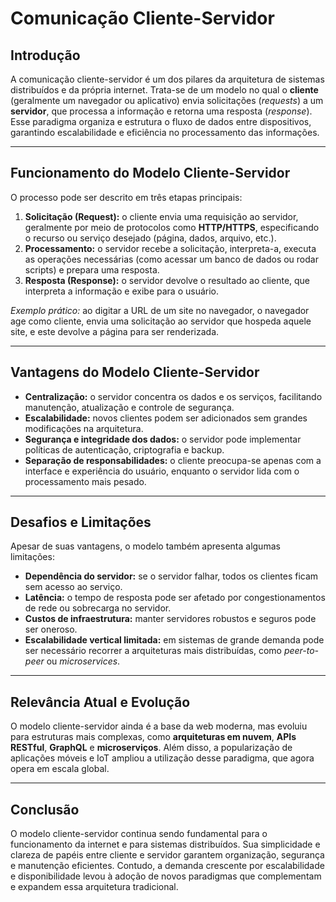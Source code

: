 # Comunicação Cliente-Servidor

## Introdução
A comunicação cliente-servidor é um dos pilares da arquitetura de sistemas distribuídos e da própria internet. Trata-se de um modelo no qual o **cliente** (geralmente um navegador ou aplicativo) envia solicitações (*requests*) a um **servidor**, que processa a informação e retorna uma resposta (*response*). Esse paradigma organiza e estrutura o fluxo de dados entre dispositivos, garantindo escalabilidade e eficiência no processamento das informações.

---

## Funcionamento do Modelo Cliente-Servidor
O processo pode ser descrito em três etapas principais:

1. **Solicitação (Request):** o cliente envia uma requisição ao servidor, geralmente por meio de protocolos como **HTTP/HTTPS**, especificando o recurso ou serviço desejado (página, dados, arquivo, etc.).  
2. **Processamento:** o servidor recebe a solicitação, interpreta-a, executa as operações necessárias (como acessar um banco de dados ou rodar scripts) e prepara uma resposta.  
3. **Resposta (Response):** o servidor devolve o resultado ao cliente, que interpreta a informação e exibe para o usuário.  

*Exemplo prático:* ao digitar a URL de um site no navegador, o navegador age como cliente, envia uma solicitação ao servidor que hospeda aquele site, e este devolve a página para ser renderizada.

---

## Vantagens do Modelo Cliente-Servidor
- **Centralização:** o servidor concentra os dados e os serviços, facilitando manutenção, atualização e controle de segurança.  
- **Escalabilidade:** novos clientes podem ser adicionados sem grandes modificações na arquitetura.  
- **Segurança e integridade dos dados:** o servidor pode implementar políticas de autenticação, criptografia e backup.  
- **Separação de responsabilidades:** o cliente preocupa-se apenas com a interface e experiência do usuário, enquanto o servidor lida com o processamento mais pesado.  

---

## Desafios e Limitações
Apesar de suas vantagens, o modelo também apresenta algumas limitações:

- **Dependência do servidor:** se o servidor falhar, todos os clientes ficam sem acesso ao serviço.  
- **Latência:** o tempo de resposta pode ser afetado por congestionamentos de rede ou sobrecarga no servidor.  
- **Custos de infraestrutura:** manter servidores robustos e seguros pode ser oneroso.  
- **Escalabilidade vertical limitada:** em sistemas de grande demanda pode ser necessário recorrer a arquiteturas mais distribuídas, como *peer-to-peer* ou *microservices*.  

---

## Relevância Atual e Evolução
O modelo cliente-servidor ainda é a base da web moderna, mas evoluiu para estruturas mais complexas, como **arquiteturas em nuvem**, **APIs RESTful**, **GraphQL** e **microserviços**. Além disso, a popularização de aplicações móveis e IoT ampliou a utilização desse paradigma, que agora opera em escala global.  

---

## Conclusão
O modelo cliente-servidor continua sendo fundamental para o funcionamento da internet e para sistemas distribuídos. Sua simplicidade e clareza de papéis entre cliente e servidor garantem organização, segurança e manutenção eficientes. Contudo, a demanda crescente por escalabilidade e disponibilidade levou à adoção de novos paradigmas que complementam e expandem essa arquitetura tradicional.
